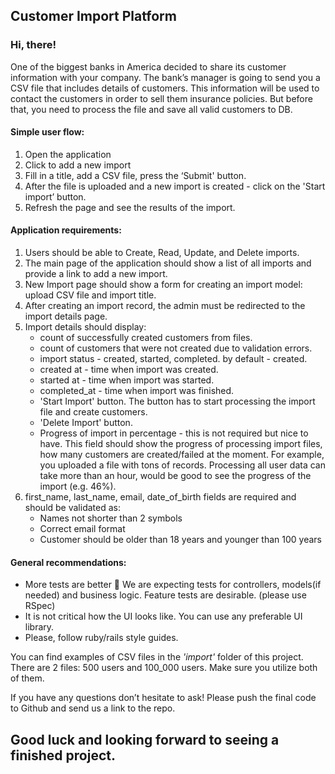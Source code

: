 ## Customer Import Platform 
### Hi, there!
One of the biggest banks in America decided to share its customer information with your company. The bank’s manager is going to send you a CSV file that includes details of customers. This information will be used to contact the customers in order to sell them insurance policies. But before that, you need to process the file and save all valid customers to DB.

#### Simple user flow:
1. Open the application
2. Click to add a new import
3. Fill in a title, add a CSV file, press the ‘Submit' button.
4. After the file is uploaded and a new import is created - click on the 'Start import’ button.
5. Refresh the page and see the results of the import.

#### Application requirements:
1. Users should be able to Create, Read, Update, and Delete imports.
2. The main page of the application should show a list of all imports and provide a link to add a new import.
3. New Import page should show a form for creating an import model: upload CSV file and import title.
4. After creating an import record, the admin must be redirected to the import details page.
5. Import details should display:
    * count of successfully created customers from files.
    * count of customers that were not created due to validation errors.
    * import status - created, started, completed. by default - created.
    * created at - time when import was created.
    * started at - time when import was started.
    * completed_at - time when import was finished.
    * 'Start Import' button. The button has to start processing the import file and create customers.
    * 'Delete Import' button.
    * Progress of import in percentage - this is not required but nice to have. This field should show the progress of processing import files, how many customers are created/failed at the moment. For example, you uploaded a file with tons of records. Processing all user data can take more than an hour, would be good to see the progress of the import (e.g. 46%).
6. first_name, last_name, email, date_of_birth fields are required and should be validated as:
    * Names not shorter than 2 symbols
    * Correct email format
    * Customer should be older than 18 years and younger than 100 years


#### General recommendations:
* More tests are better 🙂 We are expecting tests for controllers, models(if needed) and business logic. Feature tests are desirable. (please use RSpec)
* It is not critical how the UI looks like. You can use any preferable UI library.
* Please, follow ruby/rails style guides.

You can find examples of CSV files in the *'import'* folder of this project. There are 2 files: 500 users and 100_000 users. Make sure you utilize both of them.

If you have any questions don’t hesitate to ask!
Please push the final code to Github and send us a link to the repo. 

## Good luck and looking forward to seeing a finished project.



